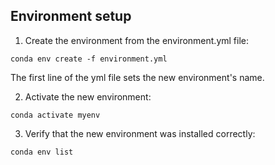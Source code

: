 ## Environment setup
1. Create the environment from the environment.yml file:

```
conda env create -f environment.yml
```

The first line of the yml file sets the new environment's name. 

2. Activate the new environment: 
```
conda activate myenv
```
3. Verify that the new environment was installed correctly:
```
conda env list
```